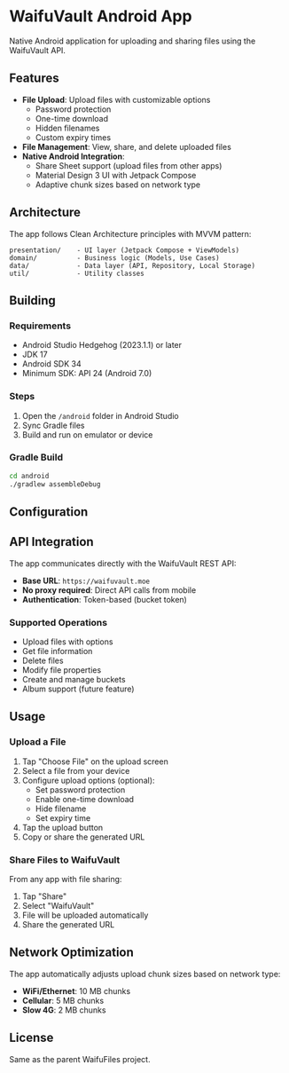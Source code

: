 # WaifuVault Android App

Native Android application for uploading and sharing files using the WaifuVault API.

## Features

- **File Upload**: Upload files with customizable options
    - Password protection
    - One-time download
    - Hidden filenames
    - Custom expiry times
- **File Management**: View, share, and delete uploaded files
- **Native Android Integration**:
    - Share Sheet support (upload files from other apps)
    - Material Design 3 UI with Jetpack Compose
    - Adaptive chunk sizes based on network type

## Architecture

The app follows Clean Architecture principles with MVVM pattern:

```
presentation/    - UI layer (Jetpack Compose + ViewModels)
domain/          - Business logic (Models, Use Cases)
data/            - Data layer (API, Repository, Local Storage)
util/            - Utility classes
```

## Building

### Requirements

- Android Studio Hedgehog (2023.1.1) or later
- JDK 17
- Android SDK 34
- Minimum SDK: API 24 (Android 7.0)

### Steps

1. Open the `/android` folder in Android Studio
2. Sync Gradle files
3. Build and run on emulator or device

### Gradle Build

```bash
cd android
./gradlew assembleDebug
```

## Configuration

## API Integration

The app communicates directly with the WaifuVault REST API:

- **Base URL**: `https://waifuvault.moe`
- **No proxy required**: Direct API calls from mobile
- **Authentication**: Token-based (bucket token)

### Supported Operations

- Upload files with options
- Get file information
- Delete files
- Modify file properties
- Create and manage buckets
- Album support (future feature)

## Usage

### Upload a File

1. Tap "Choose File" on the upload screen
2. Select a file from your device
3. Configure upload options (optional):
    - Set password protection
    - Enable one-time download
    - Hide filename
    - Set expiry time
4. Tap the upload button
5. Copy or share the generated URL

### Share Files to WaifuVault

From any app with file sharing:

1. Tap "Share"
2. Select "WaifuVault"
3. File will be uploaded automatically
4. Share the generated URL

## Network Optimization

The app automatically adjusts upload chunk sizes based on network type:

- **WiFi/Ethernet**: 10 MB chunks
- **Cellular**: 5 MB chunks
- **Slow 4G**: 2 MB chunks

## License

Same as the parent WaifuFiles project.
